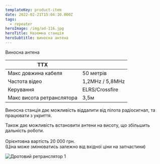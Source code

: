 ```yaml
---
templateKey: product-item
date: 2022-02-21T15:04:10.000Z
tags:
  - repeater
heroImage: /img/ad-116.jpg
heroTitle: Наземна станція
heroSubtitle: виносна антена
---
```

Виносна антена

| ТТХ                       |                 |
| ------------------------- | --------------- |
| Макс довжина кабеля       | 50 метрів       |
| Частота відео             | 1,2MHz / 5,8MHz |
| Керування                 | ELRS/Crossfire  |
| Макс висота ретранслятора | 3,5м            |

Виносна станція дає можливість віддалити від пілота радіосигнал, та працювати з укриття.

Також дає можливість встановити антени на висоту, що збільшить дальність роботи.\
\
Орієнтовна вартість 20 000 грн.\
(Ціна може змінюватись залежно від вхідної ціни на запчастини)

![Дротовий ретранслятор 1](/img/ad-002.jpg)